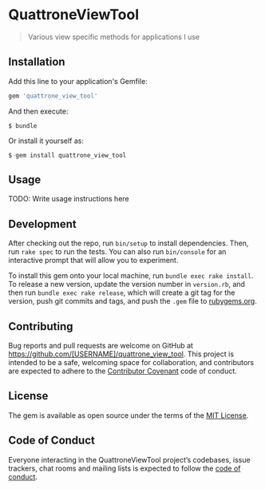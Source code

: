 # QuattroneViewTool

> Various view specific methods for applications I use


## Installation

Add this line to your application's Gemfile:

```ruby
gem 'quattrone_view_tool'
```

And then execute:

    $ bundle

Or install it yourself as:

    $ gem install quattrone_view_tool

## Usage

TODO: Write usage instructions here

## Development

After checking out the repo, run `bin/setup` to install dependencies. Then, run `rake spec` to run the tests. You can also run `bin/console` for an interactive prompt that will allow you to experiment.

To install this gem onto your local machine, run `bundle exec rake install`. To release a new version, update the version number in `version.rb`, and then run `bundle exec rake release`, which will create a git tag for the version, push git commits and tags, and push the `.gem` file to [rubygems.org](https://rubygems.org).

## Contributing

Bug reports and pull requests are welcome on GitHub at https://github.com/[USERNAME]/quattrone_view_tool. This project is intended to be a safe, welcoming space for collaboration, and contributors are expected to adhere to the [Contributor Covenant](http://contributor-covenant.org) code of conduct.

## License

The gem is available as open source under the terms of the [MIT License](https://opensource.org/licenses/MIT).

## Code of Conduct

Everyone interacting in the QuattroneViewTool project’s codebases, issue trackers, chat rooms and mailing lists is expected to follow the [code of conduct](https://github.com/[USERNAME]/quattrone_view_tool/blob/master/CODE_OF_CONDUCT.md).

